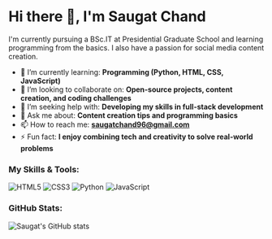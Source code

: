 # Hi there 👋, I'm Saugat Chand

I'm currently pursuing a BSc.IT at Presidential Graduate School and learning programming from the basics. I also have a passion for social media content creation.

- 🌱 I’m currently learning: **Programming (Python, HTML, CSS, JavaScript)**
- 👯 I’m looking to collaborate on: **Open-source projects, content creation, and coding challenges**
- 🤔 I’m seeking help with: **Developing my skills in full-stack development**
- 💬 Ask me about: **Content creation tips and programming basics**
- 📫 How to reach me: **saugatchand96@gmail.com**
- ⚡ Fun fact: **I enjoy combining tech and creativity to solve real-world problems**
### My Skills & Tools:
![HTML5](https://img.shields.io/badge/-HTML5-E34F26?style=flat-square&logo=html5&logoColor=white)
![CSS3](https://img.shields.io/badge/-CSS3-1572B6?style=flat-square&logo=css3)
![Python](https://img.shields.io/badge/-Python-3776AB?style=flat-square&logo=python&logoColor=white)
![JavaScript](https://img.shields.io/badge/-JavaScript-F7DF1E?style=flat-square&logo=javascript&logoColor=black)

### GitHub Stats:
![Saugat's GitHub stats](https://github-readme-stats.vercel.app/api?username=saugat&show_icons=true&theme=radical)
